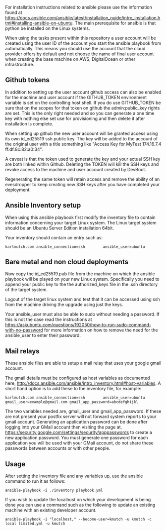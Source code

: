 For installation instructions related to ansible please use the information 
found at https://docs.ansible.com/ansible/latest/installation_guide/intro_installation.html#installing-ansible-on-ubuntu.
The main prerequisite for ansible is that python be installed on the Linux systems.

When using the tasks present within this repository a user account will be created
using the user ID of the account you start the ansible playbook from automatically.
This means you should use the account that the cloud provider offers by default 
and not choose the name of final user account when creating the base machine on 
AWS, DigitalOcean or other infrastructure.

Github tokens
---
In addition to setting up the user account github access can also be enabled
for the machine and user account if the GITHUB_TOKEN environment variable is set
on the controlling host shell.  If you do use GITHUB_TOKEN be sure that on the
scopes for that token on github the admin:public_key rights are set.  This is
the only right needed and so you can generate a one time key with nothing else
set use for provisioning and then delete it after installation is complete.

When setting up github the new user account will be granted access using its own
id_ed25519 ssh public key.  The key will be added to the account of the original user
with a title something like "Access Key for MyTest 174.16.7.4 ff:df:8c:82:a0:34".

A caveat is that the token used to generate the key and your actual SSH key are 
both linked within Github.  Deleting the TOKEN will kill the SSH keys and revoke access
to the machine and user account created by DevBoot.

Regenerating the same token will retain access and remove the ability of an evesdropper 
to keep creating new SSH keys after you have completed your deployment.

Ansible Inventory setup
---

When using this ansible playbook first modify the inventory file to contain
information concerning your target Linux system. The Linux target system
should be an Ubuntu Server Edition installation 64bit.

Your inventory should contain an entry such as:

```karlmutch.com ansible_connection=ssh        ansible_user=ubuntu```

Bare metal and non cloud deployments
---

Now copy the id_ed25519.pub file from the machine on which the ansible playbook will be played
on your new Linux system. Specifically you need to append your public key to the 
the authorized_keys file in the .ssh directory of the target system.

Logout of the target linux system and test that it can be accessed using ssh from the
machine driving the upgrade using just the keys.

Your ansible_user must also be able to sudo without needing a password. If this is not the
case read the instructions at https://askubuntu.com/questions/192050/how-to-run-sudo-command-with-no-password
for more information on how to remove the need for the ansible_user to enter their password.

Mail relays
---

These ansible files are able to setup a mail relay that uses your google gmail account.

The gmail details must be configured as host variables as documented 
here, http://docs.ansible.com/ansible/intro_inventory.html#host-variables.
A short hand option is to add these to the inventory file, for example:

```karlmutch.com ansible_connection=ssh        ansible_user=ubuntu gmail_user=example@gmail.com gmail_app_password=abcdefghijkl```

The two variables needed are, gmail_user and gmail_app_password. If these are not present your 
postfix server will not forward system reports to your gmail account.  Generating an application
password can be done after logging into your GMail account then visiting the page at,
https://security.google.com/settings/security/apppasswords to create a new application password.
You must generate one password for each application you will be used with your GMail account, do
not share these passwords between accounts or with other people.

Usage
---

After setting the inventory file and any variables up, use the ansible command to run it as follows:

```ansible-playbook -i ./inventory playbook.yml```

If you wish to update the localhost on which your development is being done you can use a 
command such as the following to update an existing machine with an existing developer
account.

```ansible-playbook -i "localhost," --become-user=kmutch -u kmutch -c local limited.yml -u kmutch ```
